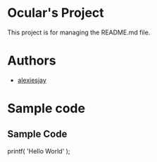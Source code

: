 # Ocular's Project
This project is for managing the README.md file.
# Authors
- [alexiesjay](https://github.com/alexiesjay)
# Sample code
## Sample Code
printf( 'Hello World' );
